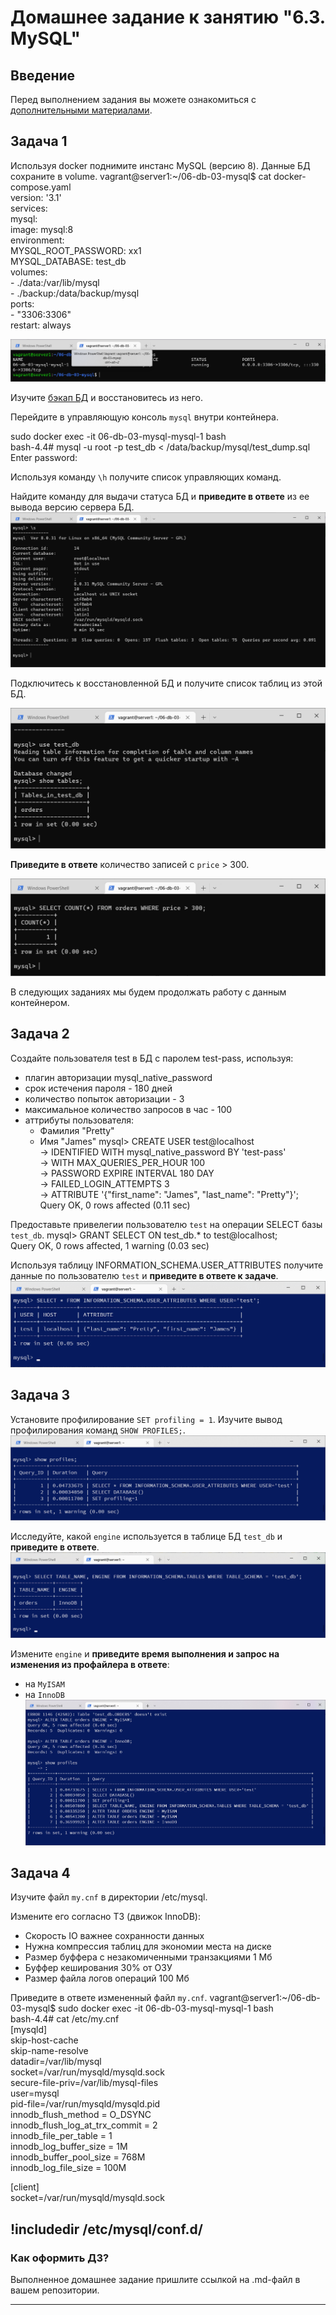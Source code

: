 # Домашнее задание к занятию "6.3. MySQL"

## Введение

Перед выполнением задания вы можете ознакомиться с 
[дополнительными материалами](https://github.com/netology-code/virt-homeworks/blob/virt-11/additional/README.md).

## Задача 1

Используя docker поднимите инстанс MySQL (версию 8). Данные БД сохраните в volume.
vagrant@server1:~/06-db-03-mysql$ cat docker-compose.yaml  
version: '3.1'  
services:  
  mysql:  
    image: mysql:8  
    environment:  
      MYSQL_ROOT_PASSWORD: xx1  
      MYSQL_DATABASE: test_db  
    volumes:  
      - ./data:/var/lib/mysql  
      - ./backup:/data/backup/mysql  
    ports:  
      - "3306:3306"  
    restart: always  

![img.png](img.png)

Изучите [бэкап БД](https://github.com/netology-code/virt-homeworks/tree/virt-11/06-db-03-mysql/test_data) и 
восстановитесь из него.

Перейдите в управляющую консоль `mysql` внутри контейнера.

sudo docker exec -it 06-db-03-mysql-mysql-1 bash    
bash-4.4# mysql -u root -p  test_db < /data/backup/mysql/test_dump.sql  
Enter password:  

Используя команду `\h` получите список управляющих команд.

Найдите команду для выдачи статуса БД и **приведите в ответе** из ее вывода версию сервера БД.
![img_1.png](img_1.png)  

Подключитесь к восстановленной БД и получите список таблиц из этой БД.

![img_2.png](img_2.png)  

**Приведите в ответе** количество записей с `price` > 300.

![img_3.png](img_3.png)  

В следующих заданиях мы будем продолжать работу с данным контейнером.

## Задача 2

Создайте пользователя test в БД c паролем test-pass, используя:
- плагин авторизации mysql_native_password
- срок истечения пароля - 180 дней 
- количество попыток авторизации - 3 
- максимальное количество запросов в час - 100
- аттрибуты пользователя:
    - Фамилия "Pretty"
    - Имя "James"
mysql> CREATE USER test@localhost  
    -> IDENTIFIED WITH mysql_native_password BY 'test-pass'  
    -> WITH MAX_QUERIES_PER_HOUR 100  
    -> PASSWORD EXPIRE INTERVAL 180 DAY  
    -> FAILED_LOGIN_ATTEMPTS 3  
    -> ATTRIBUTE '{"first_name": "James", "last_name": "Pretty"}';  
Query OK, 0 rows affected (0.11 sec)  
  
Предоставьте привелегии пользователю `test` на операции SELECT базы `test_db`.
mysql> GRANT SELECT ON test_db.* to test@localhost;  
Query OK, 0 rows affected, 1 warning (0.03 sec)  
    
Используя таблицу INFORMATION_SCHEMA.USER_ATTRIBUTES получите данные по пользователю `test` и 
**приведите в ответе к задаче**.
![img_4.png](img_4.png)  

## Задача 3

Установите профилирование `SET profiling = 1`.
Изучите вывод профилирования команд `SHOW PROFILES;`.
![img_5.png](img_5.png)  

Исследуйте, какой `engine` используется в таблице БД `test_db` и **приведите в ответе**.
![img_6.png](img_6.png)  

Измените `engine` и **приведите время выполнения и запрос на изменения из профайлера в ответе**:
- на `MyISAM`
- на `InnoDB`
![img_7.png](img_7.png)  

## Задача 4 

Изучите файл `my.cnf` в директории /etc/mysql.

Измените его согласно ТЗ (движок InnoDB):
- Скорость IO важнее сохранности данных
- Нужна компрессия таблиц для экономии места на диске
- Размер буффера с незакомиченными транзакциями 1 Мб
- Буффер кеширования 30% от ОЗУ
- Размер файла логов операций 100 Мб

Приведите в ответе измененный файл `my.cnf`.
vagrant@server1:~/06-db-03-mysql$ sudo docker exec -it 06-db-03-mysql-mysql-1 bash  
bash-4.4# cat /etc/my.cnf  
[mysqld]  
skip-host-cache  
skip-name-resolve  
datadir=/var/lib/mysql  
socket=/var/run/mysqld/mysqld.sock  
secure-file-priv=/var/lib/mysql-files  
user=mysql    
pid-file=/var/run/mysqld/mysqld.pid  
innodb_flush_method = O_DSYNC  
innodb_flush_log_at_trx_commit = 2  
innodb_file_per_table = 1  
innodb_log_buffer_size = 1M  
innodb_buffer_pool_size = 768M  
innodb_log_file_size = 100M  
  
[client]  
socket=/var/run/mysqld/mysqld.sock  
  
!includedir /etc/mysql/conf.d/  
---

### Как оформить ДЗ?

Выполненное домашнее задание пришлите ссылкой на .md-файл в вашем репозитории.

---